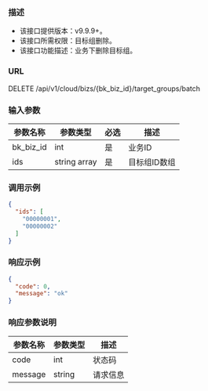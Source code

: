 ### 描述

- 该接口提供版本：v9.9.9+。
- 该接口所需权限：目标组删除。
- 该接口功能描述：业务下删除目标组。

### URL

DELETE /api/v1/cloud/bizs/{bk_biz_id}/target_groups/batch

### 输入参数

| 参数名称   | 参数类型       | 必选 | 描述        |
|-----------|--------------|------|------------|
| bk_biz_id | int          | 是   | 业务ID      |
| ids       | string array | 是   | 目标组ID数组 |

### 调用示例

```json
{
  "ids": [
    "00000001",
    "00000002"
  ]
}
```

### 响应示例

```json
{
  "code": 0,
  "message": "ok"
}
```

### 响应参数说明

| 参数名称 | 参数类型 | 描述    |
|---------|--------|---------|
| code    | int    | 状态码   |
| message | string | 请求信息 |
